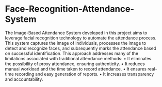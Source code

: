 # Face-Recognition-Attendance-System
The Image-Based Attendance System developed in this project aims to leverage facial recognition technology to automate the attendance process. This system captures the image of individuals, processes the image to detect and recognize faces, and subsequently marks the attendance based on successful identification.
This approach addresses many of the limitations associated with traditional attendance methods:
•	It eliminates the possibility of proxy attendance, ensuring authenticity.
•	It reduces manual workload and the time taken to record attendance.
•	It ensures real-time recording and easy generation of reports.
•	It increases transparency and accountability.

